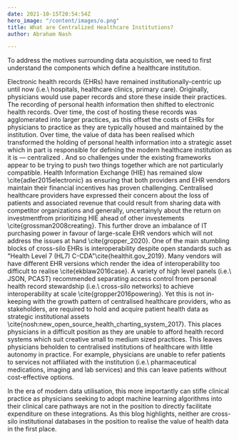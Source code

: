 ```yaml
---
date: 2021-10-15T20:54:54Z
hero_image: "/content/images/o.png"
title: What are Centralized Healthcare Institutions?
author: Abraham Nash

---
```

To address the motives surrounding data acquisition, we need to first understand the components which define a healthcare institution.

Electronic health records (EHRs) have remained institutionally-centric up until now (i.e.\\ hospitals, healthcare clinics, primary care). Originally, physicians would use paper records and store these inside their practices. The recording of personal health information then shifted to electronic health records. Over time, the cost of hosting these records was agglomerated into larger practices, as this offset the costs of EHRs for physicians to practice as they are typically housed and maintained by the institution. Over time, the value of data has been realised which transformed the holding of personal health information into a strategic asset which in part is responsible for defining the modern healthcare institution as it is — centralized . And so challenges under the existing frameworks appear to be trying to push two things together which are not particularly compatible. Health Information Exchange (HIE) has remained slow \\cite{adler2015electronic} as ensuring that both providers and EHR vendors maintain their financial incentives has proven challenging. Centralised healthcare providers have expressed their concern about the loss of patients and associated revenue that could result from sharing data with competitor organizations and generally, uncertainyly about the return on investmentfrom prioritizing HIE ahead of other investements \\cite{grossman2008creating}. This further drove an imbalance of IT purchasing power in favour of large-scale EHR vendors which will not address the issues at hand \\cite{gropper_2020}. One of the main stumbling blocks of cross-silo EHRs is interoperability despite open standards such as "Health Level 7 (HL7) C-CDA"\\cite{healthit.gov_2019}. Many vendors will have different EHR versions which render the idea of interoperability too difficult to realise \\cite{ekblaw2016case}. A variety of high level panels (i.e.\\ JSON, PCAST) recommended separating access control from personal health record stewardship (i.e.\\ cross-silo networks) to achieve interoperability at scale \\cite{gropper2016powering}. Yet this is not in-keeping with the growth pattern of centralised healthcare providers, who as stakeholders, are required to hold and acquire patient health data as strategic institutional assets \\cite{nosh:new_open_source_health_charting_system_2017}. This places physicians in a difficult position as they are unable to afford health record systems which suit creative small to medium sized practices. This leaves physicians beholden to centralised institutions of healthcare with little autonomy in practice. For example, physicians are unable to refer patients to services not affiliated with the institution (i.e.\\ pharmaceutical medications, imaging and lab services) and this can leave patients without cost-effective options.

In the era of modern data utilisation, this more importantly can stifle clinical practice as physicians seeking to adopt machine learning algorithms into their clinical care pathways are not in the position to directly facilitate expenditure on these integrations. As this blog highlights, neither are cross-silo institutional databases in the position to realise the value of health data in the first place.